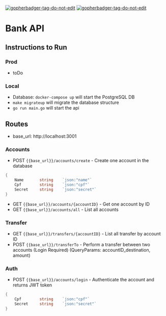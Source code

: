 <a href='https://github.com/jpoles1/gopherbadger' target='_blank'>![gopherbadger-tag-do-not-edit](https://img.shields.io/badge/Go%20Coverage-56%25-brightgreen.svg?longCache=true&style=flat)</a> <a href='https://github.com/jpoles1/gopherbadger' target='_blank'>![gopherbadger-tag-do-not-edit](https://goreportcard.com/badge/github.com/MelloTonio/desafiogo)</a>

# Bank API

## Instructions to Run

### Prod
- toDo

### Local
- Database: `docker-compose up` will start the PostgreSQL DB
- `make migrateup` will migrate the database structure
- `go run main.go` will start the api

## Routes
- base_url: http://localhost:3001

### Accounts
 - POST `{{base_url}}/accounts/create` -  Create one account in the database
```go
{
	Name       string    `json:"name"`
	Cpf        string    `json:"cpf"`
	Secret     string    `json:"secret"`
}
```
 - GET `{{base_url}}/accounts/{accountID}` - Get one account by ID
 - GET `{{base_url}}/accounts/all` - List all accounts
 
### Transfer
- GET `{{base_url}}/transfers/{accountID}` - List all transfer by account ID
- POST `{{base_url}}/transferTo` - Perform a transfer between two accounts (Login Required) (QueryParams: accountID_destination, amount)

### Auth
- POST `{{base_url}}/accounts/login` - Authenticate the account and returns JWT token
```go
{
	Cpf        string    `json:"cpf"`
	Secret     string    `json:"secret"`
}
```


